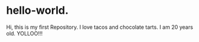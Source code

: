 # hello-world.
Hi, this is my first Repository.
I love tacos and chocolate tarts. 
I am 20 years old.
YOLLOO!!!
